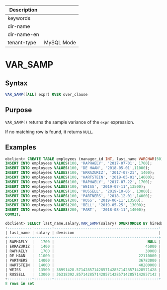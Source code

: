 | Description   |                 |
|---------------|-----------------|
| keywords      |                 |
| dir-name      |                 |
| dir-name-en   |                 |
| tenant-type   | MySQL Mode      |

# VAR_SAMP

## Syntax

```sql
VAR_SAMP([ALL] expr) OVER over_clause
```

## Purpose

`VAR_SAMP()` returns the sample variance of the `expr` expression.

If no matching row is found, it returns `NULL`.

## Examples

```sql
obclient> CREATE TABLE employees (manager_id INT, last_name VARCHAR(50), hiredate VARCHAR(50), salary INT);
INSERT INTO employees VALUES(100, 'RAPHAELY', '2017-07-01', 1700);
INSERT INTO employees VALUES(100, 'DE HAAN', '2018-05-01',11000);      
INSERT INTO employees VALUES(100, 'ERRAZURIZ', '2017-07-21', 1400);
INSERT INTO employees VALUES(100, 'HARTSTEIN', '2019-05-01',14000);     
INSERT INTO employees VALUES(100, 'RAPHAELY', '2017-07-22', 1700);
INSERT INTO employees VALUES(100, 'WEISS', '2019-07-11',13500);     
INSERT INTO employees VALUES(100, 'RUSSELL', '2019-10-05', 13000);
INSERT INTO employees VALUES(100, 'PARTNERS', '2018-12-01',14000);     
INSERT INTO employees VALUES(200, 'ROSS', '2019-06-11',13500);     
INSERT INTO employees VALUES(200, 'BELL', '2019-05-25', 13000);
INSERT INTO employees VALUES(200, 'PART',  '2018-08-11',14000);   
COMMIT;

obclient> SELECT last_name,salary,VAR_SAMP(salary) OVER(ORDER BY hiredate) AS devision FROM employees WHERE manager_id = 100;
+-----------+--------+-----------------------------------------------+
| last_name | salary | devision                                      |
+-----------+--------+-----------------------------------------------+
| RAPHAELY  |   1700 |                                          NULL |
| ERRAZURIZ |   1400 |                                         45000 |
| RAPHAELY  |   1700 |                                         30000 |
| DE HAAN   |  11000 |                                      22110000 |
| PARTNERS  |  14000 |                                      36783000 |
| HARTSTEIN |  14000 |                                      40200000 |
| WEISS     |  13500 | 38991428.571428571428571428571428571428571428 |
| RUSSELL   |  13000 | 36318392.857142857142857142857142857142857142 |
+-----------+--------+-----------------------------------------------+
8 rows in set
```
